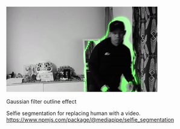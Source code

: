 ![screenshot](./screenshot.gif)

Gaussian filter outline effect

Selfie segmentation for replacing human with a video.
https://www.npmjs.com/package/@mediapipe/selfie_segmentation